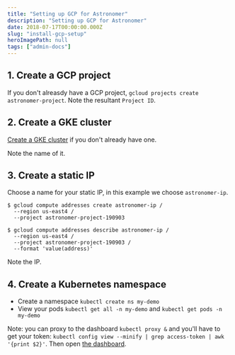 ```yaml
---
title: "Setting up GCP for Astronomer"
description: "Setting up GCP for Astronomer"
date: 2018-07-17T00:00:00.000Z
slug: "install-gcp-setup"
heroImagePath: null
tags: ["admin-docs"]
---
```


## 1. Create a GCP project

If you don't alreasdy have a GCP project, `gcloud projects create astronomer-project`.
Note the resultant `Project ID`.

## 2. Create a GKE cluster

[Create a GKE cluster](https://console.cloud.google.com/kubernetes/add)
  if you don't already have one.

Note the name of it.

## 3. Create a static IP

Choose a name for your static IP, in this example we choose `astronomer-ip`.

```shell
$ gcloud compute addresses create astronomer-ip /
  --region us-east4 /
  --project astronomer-project-190903

$ gcloud compute addresses describe astronomer-ip /
  --region us-east4 /
  --project astronomer-project-190903 /
  --format 'value(address)'
```

Note the IP.

## 4. Create a Kubernetes namespace

* Create a namespace `kubectl create ns my-demo`
* View your pods `kubectl get all -n my-demo` and `kubectl get pods -n my-demo`

Note: you can proxy to the dashboard `kubectl proxy &` and you'll have to get your
token: `kubectl config view --minify | grep access-token | awk '{print $2}'`.
Then open [the dashboard](http://localhost:8001/api/v1/namespaces/kube-system/services/https:kubernetes-dashboard:/proxy/#!/login).
